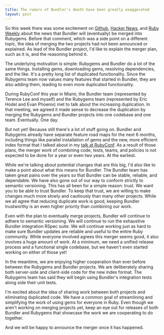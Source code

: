 ```yaml
---
title: The rumors of Bundler's death have been greatly exaggerated
layout: post
---
```

So this week there was some excitement on [Github][gh], [Hacker News][hn], and [Ruby Weekly][rw] about the news that Bundler will (eventually) be merged into Rubygems. Before that comment, which was a side point on a different topic, the idea of merging the two projects had not been announced or explained.  As lead of the Bundler project, I'd like to explain the merger plan, such as it is, and the reasoning behind it.

The underlying motivation is simple: Rubygems and Bundler do a lot of the same things. Installing gems, downloading gems, resolving dependencies, and the like. It's a pretty long list of duplicated functionality. Since the Rubygems team now values many features that started in Bundler, they are also adding them, leading to even more duplicated functionality.

During RubyConf this year in Miami, the Bundler team (represented by Terence Lee and myself) and the Rubygems team (represented by Eric Hodel and Evan Phoenix) met to talk about the increasing duplication. In that meeting, we agreed it made sense to decrease the duplication by merging the Rubygems and Bundler projects into one codebase and one team. Eventually. One day.

But not yet! Because still there's a lot of stuff going on. Bundler and Rubygems already have separate feature road maps for the next 6 months, including things like parallel installation of gems and the new, more efficient index format that I talked about in my [talk at RubyConf][rc]. As a result of those plans, the merger work of combining code, tests, teams, and policies is not expected to be done for a year or even two years. At the earliest. 

While we're talking about potential changes that are this big, I'd also like to make a point about what this means for Bundler. The Bundler team has taken great pains over the years so that Bundler can be stable, reliable, and dependable. We have also gone out of our way to conform strictly to semantic versioning. This has all been for a simple reason: trust. We want you to be able to trust Bundler. To keep that trust, we are willing to make changes much more slowly and cautiously than many other projects. While we all agree that reducing duplicate work is good, keeping Bundler trustworthy is an even higher priority than combining our work.

Even with the plan to eventually merge projects, Bundler will continue to adhere to semantic versioning. We will continue to run the exhaustive Bundler integration RSpec suite. We will continue working just as hard to make sure Bundler updates are reliable and useful to the entire Ruby community. While everyone involved agrees this merger seems good, it also involves a huge amount of work. At a minimum, we need a unified release process and a functional single codebase, but we haven't even started working on either of those yet!

In the meantime, we are enjoying higher cooperation than ever before between the Rubygems and Bundler projects. We are deliberately sharing both server-side and client-side code for the new index format. The Rubygems team has said they will begin using Bundler's integration tests along side their unit tests.

I'm excited about the idea of sharing work between both projects and eliminating duplicated code. We have a common goal of streamlining and simplifying the work of using gems for everyone in Ruby. Even though we aren't working on merging projects yet, keep an eye out for releases of both Bundler and Rubygems that showcase the work we are cooperating to do together.

And we will be happy to announce the merger once it has happened.

[hn]: https://news.ycombinator.com/item?id=6841855
[gh]: https://github.com/jruby/jruby/issues/1146
[rw]: http://rubyweekly.com/archive/173.html
[rc]: https://www.youtube.com/watch?v=-kyhz_VZMMM